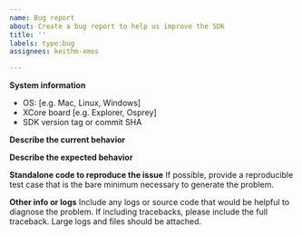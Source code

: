 ```yaml
---
name: Bug report
about: Create a bug report to help us improve the SDK
title: ''
labels: type:bug
assignees: keithm-xmos

---
```


**System information**
 - OS: [e.g. Mac, Linux, Windows]
 - XCore board [e.g. Explorer, Osprey]
 - SDK version tag or commit SHA

**Describe the current behavior**

**Describe the expected behavior**

**Standalone code to reproduce the issue**
If possible, provide a reproducible test case that is the bare minimum necessary to generate
the problem.

**Other info or logs** 
Include any logs or source code that would be helpful to diagnose the problem. If including tracebacks, please include the full traceback. Large logs and files should be attached.
